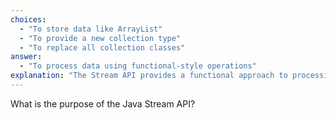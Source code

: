 ```yaml
---
choices:
  - "To store data like ArrayList"
  - "To provide a new collection type"
  - "To replace all collection classes"
answer:
  - "To process data using functional-style operations"
explanation: "The Stream API provides a functional approach to processing collections of objects efficiently."
---
```


What is the purpose of the Java Stream API?
